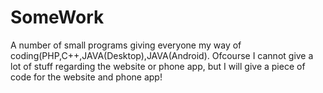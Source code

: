 # SomeWork
A number of small programs giving everyone my way of coding(PHP,C++,JAVA(Desktop),JAVA(Android). 
Ofcourse I cannot give a lot of stuff regarding the website or phone app, but I will give a piece of code for the website and phone app!

